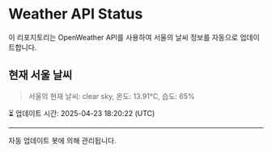 
# Weather API Status

이 리포지토리는 OpenWeather API를 사용하여 서울의 날씨 정보를 자동으로 업데이트합니다.

## 현재 서울 날씨
> 서울의 현재 날씨: clear sky, 온도: 13.91°C, 습도: 65%

⏳ 업데이트 시간: 2025-04-23 18:20:22 (UTC)

---
자동 업데이트 봇에 의해 관리됩니다.
